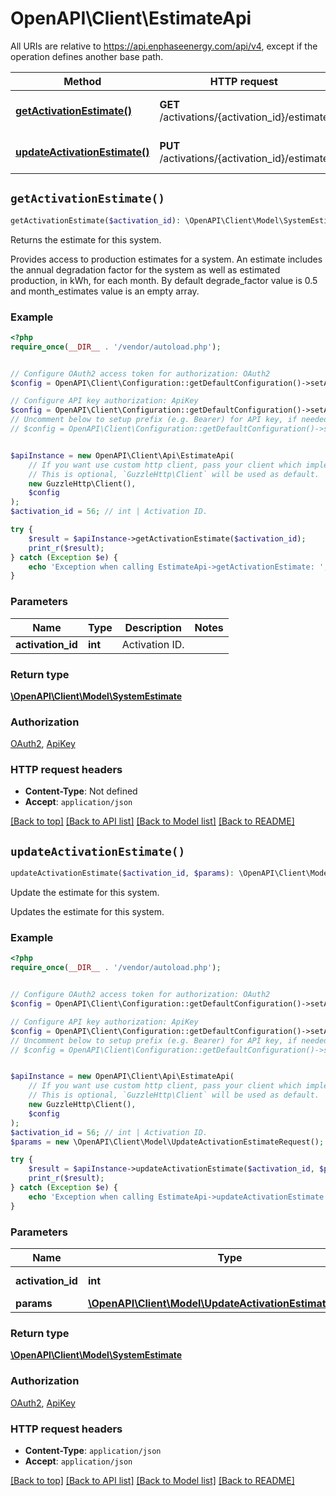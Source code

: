 # OpenAPI\Client\EstimateApi

All URIs are relative to https://api.enphaseenergy.com/api/v4, except if the operation defines another base path.

| Method | HTTP request | Description |
| ------------- | ------------- | ------------- |
| [**getActivationEstimate()**](EstimateApi.md#getActivationEstimate) | **GET** /activations/{activation_id}/estimate | Returns the estimate for this system. |
| [**updateActivationEstimate()**](EstimateApi.md#updateActivationEstimate) | **PUT** /activations/{activation_id}/estimate | Update the estimate for this system. |


## `getActivationEstimate()`

```php
getActivationEstimate($activation_id): \OpenAPI\Client\Model\SystemEstimate
```

Returns the estimate for this system.

Provides access to production estimates for a system. An estimate includes the annual degradation factor for the system as well as estimated production, in kWh, for each month. By default degrade_factor value is 0.5 and month_estimates value is an empty array.

### Example

```php
<?php
require_once(__DIR__ . '/vendor/autoload.php');


// Configure OAuth2 access token for authorization: OAuth2
$config = OpenAPI\Client\Configuration::getDefaultConfiguration()->setAccessToken('YOUR_ACCESS_TOKEN');

// Configure API key authorization: ApiKey
$config = OpenAPI\Client\Configuration::getDefaultConfiguration()->setApiKey('key', 'YOUR_API_KEY');
// Uncomment below to setup prefix (e.g. Bearer) for API key, if needed
// $config = OpenAPI\Client\Configuration::getDefaultConfiguration()->setApiKeyPrefix('key', 'Bearer');


$apiInstance = new OpenAPI\Client\Api\EstimateApi(
    // If you want use custom http client, pass your client which implements `GuzzleHttp\ClientInterface`.
    // This is optional, `GuzzleHttp\Client` will be used as default.
    new GuzzleHttp\Client(),
    $config
);
$activation_id = 56; // int | Activation ID.

try {
    $result = $apiInstance->getActivationEstimate($activation_id);
    print_r($result);
} catch (Exception $e) {
    echo 'Exception when calling EstimateApi->getActivationEstimate: ', $e->getMessage(), PHP_EOL;
}
```

### Parameters

| Name | Type | Description  | Notes |
| ------------- | ------------- | ------------- | ------------- |
| **activation_id** | **int**| Activation ID. | |

### Return type

[**\OpenAPI\Client\Model\SystemEstimate**](../Model/SystemEstimate.md)

### Authorization

[OAuth2](../../README.md#OAuth2), [ApiKey](../../README.md#ApiKey)

### HTTP request headers

- **Content-Type**: Not defined
- **Accept**: `application/json`

[[Back to top]](#) [[Back to API list]](../../README.md#endpoints)
[[Back to Model list]](../../README.md#models)
[[Back to README]](../../README.md)

## `updateActivationEstimate()`

```php
updateActivationEstimate($activation_id, $params): \OpenAPI\Client\Model\SystemEstimate
```

Update the estimate for this system.

Updates the estimate for this system.

### Example

```php
<?php
require_once(__DIR__ . '/vendor/autoload.php');


// Configure OAuth2 access token for authorization: OAuth2
$config = OpenAPI\Client\Configuration::getDefaultConfiguration()->setAccessToken('YOUR_ACCESS_TOKEN');

// Configure API key authorization: ApiKey
$config = OpenAPI\Client\Configuration::getDefaultConfiguration()->setApiKey('key', 'YOUR_API_KEY');
// Uncomment below to setup prefix (e.g. Bearer) for API key, if needed
// $config = OpenAPI\Client\Configuration::getDefaultConfiguration()->setApiKeyPrefix('key', 'Bearer');


$apiInstance = new OpenAPI\Client\Api\EstimateApi(
    // If you want use custom http client, pass your client which implements `GuzzleHttp\ClientInterface`.
    // This is optional, `GuzzleHttp\Client` will be used as default.
    new GuzzleHttp\Client(),
    $config
);
$activation_id = 56; // int | Activation ID.
$params = new \OpenAPI\Client\Model\UpdateActivationEstimateRequest(); // \OpenAPI\Client\Model\UpdateActivationEstimateRequest

try {
    $result = $apiInstance->updateActivationEstimate($activation_id, $params);
    print_r($result);
} catch (Exception $e) {
    echo 'Exception when calling EstimateApi->updateActivationEstimate: ', $e->getMessage(), PHP_EOL;
}
```

### Parameters

| Name | Type | Description  | Notes |
| ------------- | ------------- | ------------- | ------------- |
| **activation_id** | **int**| Activation ID. | |
| **params** | [**\OpenAPI\Client\Model\UpdateActivationEstimateRequest**](../Model/UpdateActivationEstimateRequest.md)|  | [optional] |

### Return type

[**\OpenAPI\Client\Model\SystemEstimate**](../Model/SystemEstimate.md)

### Authorization

[OAuth2](../../README.md#OAuth2), [ApiKey](../../README.md#ApiKey)

### HTTP request headers

- **Content-Type**: `application/json`
- **Accept**: `application/json`

[[Back to top]](#) [[Back to API list]](../../README.md#endpoints)
[[Back to Model list]](../../README.md#models)
[[Back to README]](../../README.md)
